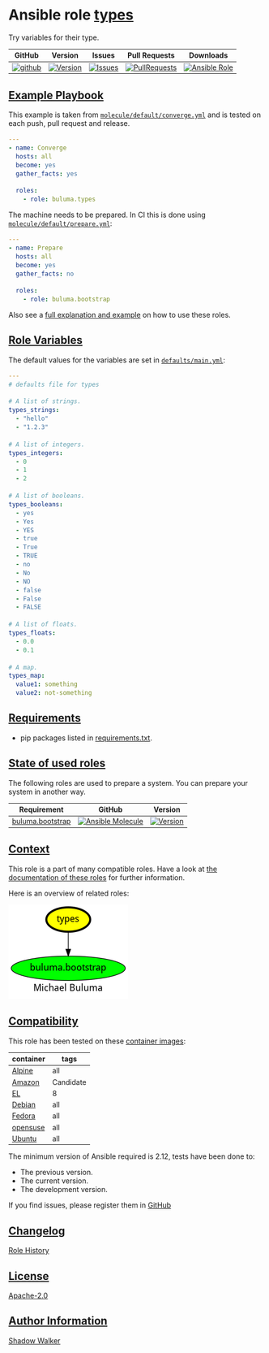 # Ansible role [types](https://galaxy.ansible.com/ui/standalone/roles/buluma/types/documentation)

Try variables for their type.

|GitHub|Version|Issues|Pull Requests|Downloads|
|------|-------|------|-------------|---------|
|[![github](https://github.com/buluma/ansible-role-types/actions/workflows/molecule.yml/badge.svg)](https://github.com/buluma/ansible-role-types/actions/workflows/molecule.yml)|[![Version](https://img.shields.io/github/release/buluma/ansible-role-types.svg)](https://github.com/buluma/ansible-role-types/releases/)|[![Issues](https://img.shields.io/github/issues/buluma/ansible-role-types.svg)](https://github.com/buluma/ansible-role-types/issues/)|[![PullRequests](https://img.shields.io/github/issues-pr-closed-raw/buluma/ansible-role-types.svg)](https://github.com/buluma/ansible-role-types/pulls/)|[![Ansible Role](https://img.shields.io/ansible/role/d/buluma/types)](https://galaxy.ansible.com/ui/standalone/roles/buluma/types/documentation)|

## [Example Playbook](#example-playbook)

This example is taken from [`molecule/default/converge.yml`](https://github.com/buluma/ansible-role-types/blob/master/molecule/default/converge.yml) and is tested on each push, pull request and release.

```yaml
---
- name: Converge
  hosts: all
  become: yes
  gather_facts: yes

  roles:
    - role: buluma.types
```

The machine needs to be prepared. In CI this is done using [`molecule/default/prepare.yml`](https://github.com/buluma/ansible-role-types/blob/master/molecule/default/prepare.yml):

```yaml
---
- name: Prepare
  hosts: all
  become: yes
  gather_facts: no

  roles:
    - role: buluma.bootstrap
```

Also see a [full explanation and example](https://buluma.github.io/how-to-use-these-roles.html) on how to use these roles.

## [Role Variables](#role-variables)

The default values for the variables are set in [`defaults/main.yml`](https://github.com/buluma/ansible-role-types/blob/master/defaults/main.yml):

```yaml
---
# defaults file for types

# A list of strings.
types_strings:
  - "hello"
  - "1.2.3"

# A list of integers.
types_integers:
  - 0
  - 1
  - 2

# A list of booleans.
types_booleans:
  - yes
  - Yes
  - YES
  - true
  - True
  - TRUE
  - no
  - No
  - NO
  - false
  - False
  - FALSE

# A list of floats.
types_floats:
  - 0.0
  - 0.1

# A map.
types_map:
  value1: something
  value2: not-something
```

## [Requirements](#requirements)

- pip packages listed in [requirements.txt](https://github.com/buluma/ansible-role-types/blob/master/requirements.txt).

## [State of used roles](#state-of-used-roles)

The following roles are used to prepare a system. You can prepare your system in another way.

| Requirement | GitHub | Version |
|-------------|--------|--------|
|[buluma.bootstrap](https://galaxy.ansible.com/buluma/bootstrap)|[![Ansible Molecule](https://github.com/buluma/ansible-role-bootstrap/actions/workflows/molecule.yml/badge.svg)](https://github.com/buluma/ansible-role-bootstrap/actions/workflows/molecule.yml)|[![Version](https://img.shields.io/github/release/buluma/ansible-role-bootstrap.svg)](https://github.com/shadowwalker/ansible-role-bootstrap)|

## [Context](#context)

This role is a part of many compatible roles. Have a look at [the documentation of these roles](https://buluma.github.io/) for further information.

Here is an overview of related roles:

![dependencies](https://raw.githubusercontent.com/buluma/ansible-role-types/png/requirements.png "Dependencies")

## [Compatibility](#compatibility)

This role has been tested on these [container images](https://hub.docker.com/u/buluma):

|container|tags|
|---------|----|
|[Alpine](https://hub.docker.com/r/buluma/alpine)|all|
|[Amazon](https://hub.docker.com/r/buluma/amazonlinux)|Candidate|
|[EL](https://hub.docker.com/r/buluma/enterpriselinux)|8|
|[Debian](https://hub.docker.com/r/buluma/debian)|all|
|[Fedora](https://hub.docker.com/r/buluma/fedora)|all|
|[opensuse](https://hub.docker.com/r/buluma/opensuse)|all|
|[Ubuntu](https://hub.docker.com/r/buluma/ubuntu)|all|

The minimum version of Ansible required is 2.12, tests have been done to:

- The previous version.
- The current version.
- The development version.

If you find issues, please register them in [GitHub](https://github.com/buluma/ansible-role-types/issues)

## [Changelog](#changelog)

[Role History](https://github.com/buluma/ansible-role-types/blob/master/CHANGELOG.md)

## [License](#license)

[Apache-2.0](https://github.com/buluma/ansible-role-types/blob/master/LICENSE)

## [Author Information](#author-information)

[Shadow Walker](https://buluma.github.io/)

